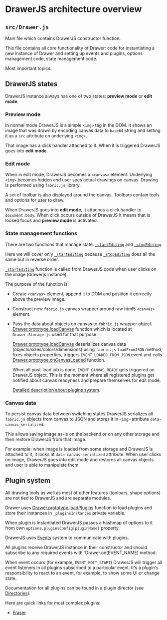 # DrawerJS architecture overview

## `src/Drawer.js`

Main file which contains DrawerJS constructor function. 

This file contains all core functionality of Drawer: 
code for instantiating a new instance of Drawer and setting up events and plugins, options management code, state management code.

Most important topics:

## DrawerJS states

DrawerJS instance always has one of two states: **preview mode** or **edit mode**.

### Preview mode

In normal mode DrawerJS is a simple `<img>` tag in the DOM. It shows an image that was drawn by encoding canvas data to `base64` string and setting it as a `src` attribute on underlying `<img>`.

That image has a click handler attached to it. When it is triggered DrawerJS goes into **edit mode**.

### Edit mode

When in edit mode, DrawerJS becomes a `<canvas>` element. Underlying `<img>` becomes hidden and user sees actual drawings on canvas. Drawing is performed using `fabric.js` library.

A set of toolbar is also displayed around the canvas. Toolbars contain tools and options for user to draw. 

When DrawerJS goes into **edit mode**, it attaches a click handler to `document.body`. When click occurs outside of DrawerJS it means that is loosed focus and **preview mode** is activated.

### State management functions

There are two functions that manage state: [`_startEditing`](https://g-tac.visualstudio.com/_git/DrawerJs?path=%2Fsrc%2FDrawer.js&version=GBmaster&_a=contents&line=787&lineStyle=plain&lineEnd=787&lineStartColumn=20&lineEndColumn=33) 
and [`_stopEditing`](https://g-tac.visualstudio.com/_git/DrawerJs?path=%2Fsrc%2FDrawer.js&version=GBmaster&_a=contents&line=877&lineStyle=plain&lineEnd=877&lineStartColumn=20&lineEndColumn=32).

Here we will cover only [`_startEditing`](https://g-tac.visualstudio.com/_git/DrawerJs?path=%2Fsrc%2FDrawer.js&version=GBmaster&_a=contents&line=787&lineStyle=plain&lineEnd=787&lineStartColumn=20&lineEndColumn=33) 
because 
[`_stopEditing`](https://g-tac.visualstudio.com/_git/DrawerJs?path=%2Fsrc%2FDrawer.js&version=GBmaster&_a=contents&line=877&lineStyle=plain&lineEnd=877&lineStartColumn=20&lineEndColumn=32) does all the same but in reverse order.

[`_startEditing`](https://g-tac.visualstudio.com/_git/DrawerJs?path=%2Fsrc%2FDrawer.js&version=GBmaster&_a=contents&line=787&lineStyle=plain&lineEnd=787&lineStartColumn=20&lineEndColumn=33) 
function is called from DrawerJS code when user clicks on the image (drawerjs instance). 

The purpose of the function is:

- Create `<canvas>` element, append it to DOM and position it correctly above the preview image.
 
- Construct new `fabric.js` canvas wrapper around raw html5 `<canvas>` element.

- Pass the data about objects on canvas to `fabric.js` wrapper object. [Drawer.prototype.loadCanvas](https://g-tac.visualstudio.com/_git/DrawerJs?path=%2Fsrc%2FDrawer.Storage.js&version=GBmaster&_a=contents&line=79&lineStyle=plain&lineEnd=79&lineStartColumn=3&lineEndColumn=30) function which is located at `Drawer.Storage.js` used for that purpose.
  
  [Drawer.prototype.loadCanvas](https://g-tac.visualstudio.com/_git/DrawerJs?path=%2Fsrc%2FDrawer.Storage.js&version=GBmaster&_a=contents&line=79&lineStyle=plain&lineEnd=79&lineStartColumn=3&lineEndColumn=30)
  deserializes canvas data (objects/sizes/colors/dimensions) using `fabric.js` `loadFromJSON` method, fixes objects properties, triggers `EVENT_LOADED_FROM_JSON` event and calls [Drawer.prototype.onCanvasLoaded](https://g-tac.visualstudio.com/_git/DrawerJs?path=%2Fsrc%2FDrawer.Storage.js&version=GBmaster&_a=contents&line=102&lineStyle=plain&lineEnd=102&lineStartColumn=13&lineEndColumn=27) function.
  
  When all post-load job is done, `EVENT_CANVAS_READY` gets triggered on DrawerJS object. This is the moment where all registered plugins get notified about canvas readyness and prepare themselves for edit mode.
  
  [Detailed description about plugins system](./ARCHITECTURE_PLUGINS.md).

### Canvas data

To persist canvas data between switching states DrawerJS serializes all `fabric.js` objects from canvas to JSON and stores it in `<img>` attribute `data-canvas-serialized`.

This allows saving image as-is on the backend or on any other storage and then restore DrawerJS from that image. 

For example: when image is loaded from some storage and DrawerJS is attached to it, it looks at `data-canvas-serialized` attribute. 
When user clicks on image, DrawerJS goes into edit mode and restores all canvas objects and user is able to manipulate them.

## Plugin system

All drawing tools as well as most of other features (toolbars, shape options) are not tied to DrawerJS and are separate modules.

Drawer uses [Drawer.prototype.loadPlugins](https://g-tac.visualstudio.com/_git/DrawerJs?path=%2Fsrc%2FDrawer.js&version=GBmaster&_a=contents&line=537&lineStyle=plain&lineEnd=537&lineStartColumn=20&lineEndColumn=31)
function to load plugins and store their instances in `_pluginsInstances` private variable.

When plugin is instantiated DrawerJS passes a hashmap of options to it from own `options.pluginsConfig[pluginName]` property.

DrawerJS uses [Events](https://g-tac.visualstudio.com/_git/DrawerJs?path=%2Fsrc%2FDrawer.Events.js&version=GBmaster&_a=contents&line=6&lineStyle=plain&lineEnd=6&lineStartColumn=20&lineEndColumn=36) 
system to communicate with plugins.

All plugins receive DrawerJS instance in their constructor and should subscribe to any required events with `Drawer.on(EVENT_NAME) method.

When event occurs (for example, `EVENT_EDIT_START`) DrawerJS will trigger all event listeners in all plugins subscribed to a particular event. It's a plugin's responsibility to react to an event, for example, to show some UI or change state.

Documentation for all plugins can be found in a plugin director (see [Directories](./ARCHITECTURE-DIRECTORIES.md)).

Here are quick links for most complex plugins:

- [Eraser](./src/plugins/brush-eraser/README.md) 